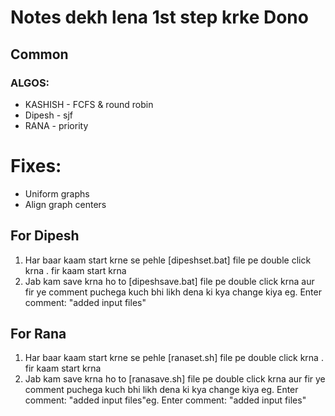 # Notes dekh lena 1st step krke Dono  

## Common

### ALGOS: 
 - KASHISH - FCFS & round robin
 - Dipesh - sjf
 - RANA - priority

# Fixes:

 - Uniform graphs
 - Align graph centers

## For Dipesh

1. Har baar kaam start krne se pehle [dipeshset.bat] file pe double click krna . fir kaam start krna
2. Jab kam save krna ho to [dipeshsave.bat] file pe double click krna aur fir ye comment puchega kuch bhi likh dena ki kya change kiya
    eg. Enter comment: "added input files"

## For Rana

1. Har baar kaam start krne se pehle [ranaset.sh] file pe double click krna . fir kaam start krna
2. Jab kam save krna ho to [ranasave.sh] file pe double click krna aur fir ye comment puchega kuch bhi likh dena ki kya change kiya
    eg. Enter comment: "added input files"eg. Enter comment: "added input files"


  